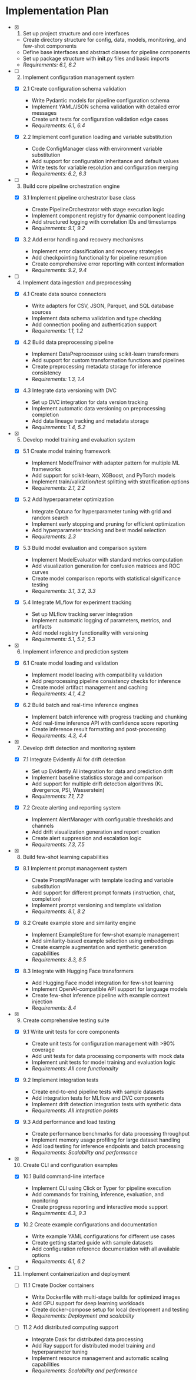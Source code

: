 # Implementation Plan

- [x] 1. Set up project structure and core interfaces
  - Create directory structure for config, data, models, monitoring, and few-shot components
  - Define base interfaces and abstract classes for pipeline components
  - Set up package structure with __init__.py files and basic imports
  - _Requirements: 6.1, 6.2_

- [ ] 2. Implement configuration management system
  - [x] 2.1 Create configuration schema validation
    - Write Pydantic models for pipeline configuration schema
    - Implement YAML/JSON schema validation with detailed error messages
    - Create unit tests for configuration validation edge cases
    - _Requirements: 6.1, 6.4_
  
  - [x] 2.2 Implement configuration loading and variable substitution
    - Code ConfigManager class with environment variable substitution
    - Add support for configuration inheritance and default values
    - Write tests for variable resolution and configuration merging
    - _Requirements: 6.2, 6.3_

- [ ] 3. Build core pipeline orchestration engine
  - [x] 3.1 Implement pipeline orchestrator base class
    - Create PipelineOrchestrator with stage execution logic
    - Implement component registry for dynamic component loading
    - Add structured logging with correlation IDs and timestamps
    - _Requirements: 9.1, 9.2_
  
  - [x] 3.2 Add error handling and recovery mechanisms
    - Implement error classification and recovery strategies
    - Add checkpointing functionality for pipeline resumption
    - Create comprehensive error reporting with context information
    - _Requirements: 9.2, 9.4_

- [ ] 4. Implement data ingestion and preprocessing
  - [x] 4.1 Create data source connectors
    - Write adapters for CSV, JSON, Parquet, and SQL database sources
    - Implement data schema validation and type checking
    - Add connection pooling and authentication support
    - _Requirements: 1.1, 1.2_
  
  - [x] 4.2 Build data preprocessing pipeline
    - Implement DataPreprocessor using scikit-learn transformers
    - Add support for custom transformation functions and pipelines
    - Create preprocessing metadata storage for inference consistency
    - _Requirements: 1.3, 1.4_
  
  - [x] 4.3 Integrate data versioning with DVC
    - Set up DVC integration for data version tracking
    - Implement automatic data versioning on preprocessing completion
    - Add data lineage tracking and metadata storage
    - _Requirements: 1.4, 5.2_

- [x] 5. Develop model training and evaluation system
  - [x] 5.1 Create model training framework
    - Implement ModelTrainer with adapter pattern for multiple ML frameworks
    - Add support for scikit-learn, XGBoost, and PyTorch models
    - Implement train/validation/test splitting with stratification options
    - _Requirements: 2.1, 2.2_
  
  - [x] 5.2 Add hyperparameter optimization
    - Integrate Optuna for hyperparameter tuning with grid and random search
    - Implement early stopping and pruning for efficient optimization
    - Add hyperparameter tracking and best model selection
    - _Requirements: 2.3_
  
  - [x] 5.3 Build model evaluation and comparison system
    - Implement ModelEvaluator with standard metrics computation
    - Add visualization generation for confusion matrices and ROC curves
    - Create model comparison reports with statistical significance testing
    - _Requirements: 3.1, 3.2, 3.3_
  
  - [x] 5.4 Integrate MLflow for experiment tracking
    - Set up MLflow tracking server integration
    - Implement automatic logging of parameters, metrics, and artifacts
    - Add model registry functionality with versioning
    - _Requirements: 5.1, 5.2, 5.3_

- [x] 6. Implement inference and prediction system
  - [x] 6.1 Create model loading and validation
    - Implement model loading with compatibility validation
    - Add preprocessing pipeline consistency checks for inference
    - Create model artifact management and caching
    - _Requirements: 4.1, 4.2_
  
  - [x] 6.2 Build batch and real-time inference engines
    - Implement batch inference with progress tracking and chunking
    - Add real-time inference API with confidence score reporting
    - Create inference result formatting and post-processing
    - _Requirements: 4.3, 4.4_

- [x] 7. Develop drift detection and monitoring system
  - [x] 7.1 Integrate Evidently AI for drift detection
    - Set up Evidently AI integration for data and prediction drift
    - Implement baseline statistics storage and comparison
    - Add support for multiple drift detection algorithms (KL divergence, PSI, Wasserstein)
    - _Requirements: 7.1, 7.2_
  
  - [x] 7.2 Create alerting and reporting system
    - Implement AlertManager with configurable thresholds and channels
    - Add drift visualization generation and report creation
    - Create alert suppression and escalation logic
    - _Requirements: 7.3, 7.5_

- [x] 8. Build few-shot learning capabilities
  - [x] 8.1 Implement prompt management system
    - Create PromptManager with template loading and variable substitution
    - Add support for different prompt formats (instruction, chat, completion)
    - Implement prompt versioning and template validation
    - _Requirements: 8.1, 8.2_
  
  - [x] 8.2 Create example store and similarity engine
    - Implement ExampleStore for few-shot example management
    - Add similarity-based example selection using embeddings
    - Create example augmentation and synthetic generation capabilities
    - _Requirements: 8.3, 8.5_
  
  - [x] 8.3 Integrate with Hugging Face transformers
    - Add Hugging Face model integration for few-shot learning
    - Implement OpenAI-compatible API support for language models
    - Create few-shot inference pipeline with example context injection
    - _Requirements: 8.4_

- [x] 9. Create comprehensive testing suite
  - [x] 9.1 Write unit tests for core components
    - Create unit tests for configuration management with >90% coverage
    - Add unit tests for data processing components with mock data
    - Implement unit tests for model training and evaluation logic
    - _Requirements: All core functionality_
  
  - [x] 9.2 Implement integration tests
    - Create end-to-end pipeline tests with sample datasets
    - Add integration tests for MLflow and DVC components
    - Implement drift detection integration tests with synthetic data
    - _Requirements: All integration points_
  
  - [x] 9.3 Add performance and load testing
    - Create performance benchmarks for data processing throughput
    - Implement memory usage profiling for large dataset handling
    - Add load testing for inference endpoints and batch processing
    - _Requirements: Scalability and performance_

- [x] 10. Create CLI and configuration examples
  - [x] 10.1 Build command-line interface
    - Implement CLI using Click or Typer for pipeline execution
    - Add commands for training, inference, evaluation, and monitoring
    - Create progress reporting and interactive mode support
    - _Requirements: 6.3, 9.3_
  
  - [x] 10.2 Create example configurations and documentation
    - Write example YAML configurations for different use cases
    - Create getting started guide with sample datasets
    - Add configuration reference documentation with all available options
    - _Requirements: 6.1, 6.2_

- [ ] 11. Implement containerization and deployment
  - [ ] 11.1 Create Docker containers
    - Write Dockerfile with multi-stage builds for optimized images
    - Add GPU support for deep learning workloads
    - Create docker-compose setup for local development and testing
    - _Requirements: Deployment and scalability_
  
  - [ ] 11.2 Add distributed computing support
    - Integrate Dask for distributed data processing
    - Add Ray support for distributed model training and hyperparameter tuning
    - Implement resource management and automatic scaling capabilities
    - _Requirements: Scalability and performance_